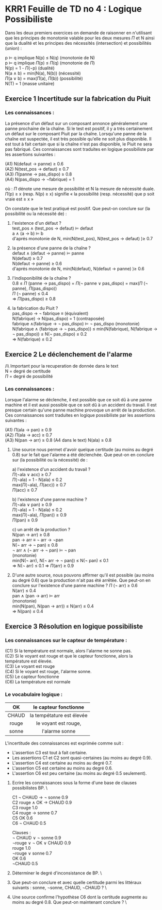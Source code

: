 # KRR1 Feuille de TD no 4 : Logique Possibiliste

Dans les deux premiers exercices on demande de raisonner en n'utilisant que les principes de
monotonie valable pour les deux mesures $\Pi$ et N ainsi que la dualité et les principes des nécessités
(intersection) et possibilités (union) :

p $\models$ q implique N(p) $\leq$ N(q) (monotonie de N) \
p $\models$ q implique $\Pi$(p) $\leq$ $\Pi$(q) (monotonie de $\Pi$) \
N(p) = 1 - $\Pi$($\neg$p) (dualité) \
N(a $\land$ b) = min(N(a), N(b)) (nécessité) \
$\Pi$(a $\vee$ b) = max($\Pi$(a), $\Pi$(b)) (possibilité) \
N(T) = 1 (masse unitaire)

## Exercice 1 Incertitude sur la fabrication du Piuit

### Les connaissances :

La présence d'un défaut sur un composant annonce généralement une panne prochaine de la chaîne.
Si le test est positif, il y a très certainement un défaut sur le composant Piuit par la chaîne.
Lorsqu'une panne de la chaîne est suspectée, il est très possible qu'elle ne soit plus disponible. Il est
tout à fait certain que si la chaîne n'est pas disponible, le Piuit ne sera pas fabriqué.
Ces connaissances sont traduites en logique possibiliste par les assertions suivantes :

(A1) N(defaut $\to$ panne) $\geq$ 0.6 \
(A2) N(test_pos $\to$ defaut) $\geq$ 0.7 \
(A3) $\Pi$(panne $\to$ pas_dispo) $\geq$ 0.8 \
(A4) N(pas_dispo $\to$ $\neg$fabrique) = 1

où : $\Pi$ dénote une mesure de possibilité et N la mesure de nécessité duale. $\Pi$(p) $\geq$ x (resp. N(p) $\geq$ x)
signifie « la possibilité (resp. nécessité) que p soit vraie est $\geq$ x »

On constate que le test pratiqué est positif. Que peut-on conclure sur (la possibilité ou la nécessité de) :

1) l'existence d'un défaut ?\
    test_pos $\land$ (test_pos $\to$ defaut) $\models$ defaut \
    a $\land$ (a $\to$ b) $\models$ b \
    d'aprés monotonie de N, min(N(test_pos), N(test_pos $\to$ defaut) )$\geq$ 0.7

2) la présence d'une panne de la chaîne ? \
    defaut $\land$ (defaut $\to$ panne) $\models$ panne \
    N(defaut) $\geq$ 0.7 \
    N(defaut $\to$ panne) $\geq$ 0.6 \
    d'aprés monotonie de N, min(N(defaut), N(defaut $\to$ panne) )$\geq$ 0.6

3) l'indisponibilité de la chaîne ? \
    0.8 $\leq$ $\Pi$ (panne $\to$ pas_dispo) = $\Pi$($\neg$ panne $\vee$ pas_dispo) = max($\Pi$ ($\neg$ panne), $\Pi$(pas_dispo)) \
    $\Pi$ ($\neg$ panne) $\leq$ 0.4 \
    $\Rightarrow$ $\Pi$(pas_dispo) $\geq$ 0.8

4) la fabrication du Piuit ? \
    pas_dispo $\to$ $\neg$ fabrique $\equiv$ (équivalent) \
    N(fabrique) $\to$ N(pas_dispo) = 1 (contraposée) \
    fabrique $\land$(fabrique $\to$ $\neg$ pas_dispo) $\models$ $\neg$ pas_dispo (monotonie) \
    N(fabrique $\land$ (fabrique $\to$ $\neg$ pas_dispo)) $\leq$ min(N(fabrique), N(fabrique $\to$ $\neg$ pas_dispo)) $\leq$ N($\neg$ pas_dispo) $\leq$ 0.2 \
    $\Rightarrow$ N(fabrique) $\leq$ 0.2

## Exercice 2 Le déclenchement de l'alarme

/i\\ Important pour la recuperation de donnée dans le text \
N = degré de certitude\
$\Pi$ = degré de possibilité

### Les connaissances :

Lorsque l'alarme se déclenche, il est possible que ce soit dû à une panne machine et il est aussi possible que ce
soit dû à un accident du travail. Il est presque certain qu'une panne machine provoque un arrêt de la
production.
Ces connaissances sont traduites en logique possibiliste par les assertions suivantes :

(A1) $\Pi$(ala $\to$ pan) $\geq$ 0.9 \
(A2) $\Pi$(ala $\to$ acc) $\geq$ 0.7 \
(A3) N(pan $\to$ arr) $\geq$ 0.8
(A4 dans le text) N(ala) $\geq$ 0.8

1) Une source nous permet d'avoir quelque certitude (au moins au degré 0.8) sur le fait que l'alarme a été déclenchée. Que peut-on en conclure sur (la possibilité ou la nécessité) de :

    a) l'existence d'un accident du travail ? \
    $\Pi$($\neg$ala $\vee$ acc) $\geq$ 0.7 \
    $\Pi$($\neg$ala) = 1 - N(ala) $\leq$ 0.2 \
    max($\Pi$($\neg$ala), $\Pi$(acc)) $\geq$ 0.7 \
    $\Pi$(acc) $\geq$ 0.7

    b) l'existence d'une panne machine ? \
    $\Pi$($\neg$ala $\vee$ pan) $\geq$ 0.9 \
    $\Pi$($\neg$ala) = 1 - N(ala) $\leq$ 0.2 \
    max($\Pi$($\neg$ala), $\Pi$(pan)) $\geq$ 0.9 \
    $\Pi$(pan) $\geq$ 0.9

    c) un arrêt de la production ? \
    N(pan $\to$ arr) $\geq$ 0.8 \
    pan $\to$ arr $\equiv$ $\neg$ arr $\to$ $\neg$pan \
    N($\neg$ arr $\to$ $\neg$ pan) $\geq$ 0.8 \
    $\neg$ arr $\land$ ($\neg$ arr $\to$ $\neg$ pan) $\models$ $\neg$ pan \
    (monotonie) \
    min(N($\neg$ arr), N($\neg$ arr $\to$ $\neg$ pan)) $\leq$ N($\neg$ pan) $\leq$ 0.1 \
    $\Rightarrow$ N($\neg$ arr) $\leq$ 0.1
    $\Rightarrow$ $\Pi$(arr) $\geq$ 0.9

2) D'une autre source, nous pouvons affirmer qu'il est possible (au moins au degré 0.6) que la production n'ait pas été arrêtée. Que peut-on en conclure sur l'existence d'une panne machine ?
   $\Pi$ ($\neg$ arr) $\geq$ 0.6 \
   N(arr) $\leq$ 0.4 \
   pan $\land$ (pan $\to$ arr) $\models$ arr \
    (monotonie) \
    min(N(pan), N(pan $\to$ arr)) $\leq$ N(arr) $\leq$ 0.4 \
    $\Rightarrow$ N(pan) $\leq$ 0.4

## Exercice 3 Résolution en logique possibiliste

### Les connaissances sur le capteur de température :

(C1) Si la température est normale, alors l'alarme ne sonne pas. \
(C2) Si le voyant est rouge et que le capteur fonctionne, alors la température est élevée. \
(C3) Le voyant est rouge \
(C4) Si le voyant est rouge, l'alarme sonne. \
(C5) Le capteur fonctionne \
(C6) La température est normale

### Le vocabulaire logique :

|  OK   |   le capteur fonctionne   |
| :---: | :-----------------------: |
| CHAUD | la tempétature est élevée |
| rouge |   le voyant est rouge,    |
| sonne |      l'alarme sonne       |

L'incertitude des connaissances est exprimée comme suit :
   - L'assertion C3 est tout à fait certaine.
   - Les assertions C1 et C2 sont quasi-certaines (au moins au degré 0.9).
   - L'assertion C4 est certaine au moins au degré 0.7.
   - L'assertion C5 est certaine au moins au degré 0.6.
   - L'assertion C6 est peu certaine (au moins au degré 0.5 seulement).

1) Ecrire les connaissances sous la forme d'une base de clauses possibilistes BP. \
   
    C1 $\neg$ CHAUD $\to$ $\neg$ sonne 0.9\
    C2 rouge $\land$ OK $\to$ CHAUD 0.9 \
    C3 rouge 1.0 \
    C4 rouge $\to$ sonne 0.7 \
    C5 OK 0.6 \
    C6 $\neg$ CHAUD 0.5

    Clauses : \
    $\neg$ CHAUD $\vee$ $\neg$ sonne 0.9 \
    $\neg$rouge $\vee$ $\neg$ OK $\vee$ CHAUD 0.9 \
    rouge 1.0 \
    $\neg$rouge $\vee$ sonne 0.7 \
    OK 0.6 \
    $\neg$CHAUD 0.5

2) Déterminer le degré d'inconsistance de BP. \
    

3) Que peut-on conclure et avec quelle certitude parmi les littéraux suivants : sonne, $\neg$sonne,
CHAUD, $\neg$CHAUD ? \


4) Une source confirme l'hypothèse C6 dont la certitude augmente au moins au degré 0.8. Que peut-on maintenant conclure ? \